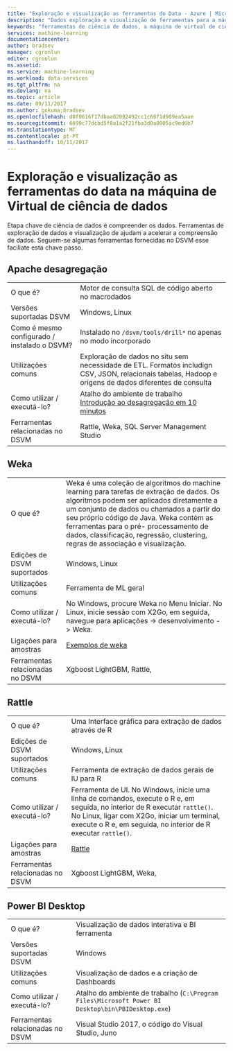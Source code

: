 ```yaml
---
title: "Exploração e visualização as ferramentas do Data - Azure | Microsoft Docs"
description: "Dados exploração e visualização de ferramentas para a máquina de Virtual de ciência de dados."
keywords: "ferramentas de ciência de dados, a máquina de virtual de ciência de dados, as ferramentas de ciência de dados, ciência de dados do linux"
services: machine-learning
documentationcenter: 
author: bradsev
manager: cgronlun
editor: cgronlun
ms.assetid: 
ms.service: machine-learning
ms.workload: data-services
ms.tgt_pltfrm: na
ms.devlang: na
ms.topic: article
ms.date: 09/11/2017
ms.author: gokuma;bradsev
ms.openlocfilehash: d8f0616f17dbaa02082492cc1c68f1d989ea5aae
ms.sourcegitcommit: 6699c77dcbd5f8a1a2f21fba3d0a0005ac9ed6b7
ms.translationtype: MT
ms.contentlocale: pt-PT
ms.lasthandoff: 10/11/2017
---
```

# <a name="data-exploration-and-visualization-tools-on-the-data-science-virtual-machine"></a>Exploração e visualização as ferramentas do data na máquina de Virtual de ciência de dados

Etapa chave de ciência de dados é compreender os dados. Ferramentas de exploração de dados e visualização de ajudam a acelerar a compreensão de dados. Seguem-se algumas ferramentas fornecidas no DSVM esse faciliate esta chave passo. 

## <a name="apache-drill"></a>Apache desagregação
|    |           |
| ------------- | ------------- |
| O que é?   | Motor de consulta SQL de código aberto no macrodados    |
| Versões suportadas DSVM      | Windows, Linux  |
| Como é mesmo configurado / instalado o DSVM?      |  Instalado no `/dsvm/tools/drill*` no apenas no modo incorporado   |
| Utilizações comuns      |  Exploração de dados no situ sem necessidade de ETL. Formatos includign CSV, JSON, relacionais tabelas, Hadoop e origens de dados diferentes de consulta     |
| Como utilizar / executá-lo?      | Atalho do ambiente de trabalho  <br/> [Introdução ao desagregação em 10 minutos](https://drill.apache.org/docs/drill-in-10-minutes/)  |
| Ferramentas relacionadas no DSVM      |   Rattle, Weka, SQL Server Management Studio      |

## <a name="weka"></a>Weka
|    |           |
| ------------- | ------------- |
| O que é?   |  Weka é uma coleção de algoritmos do machine learning para tarefas de extração de dados. Os algoritmos podem ser aplicados diretamente a um conjunto de dados ou chamados a partir do seu próprio código de Java. Weka contém as ferramentas para o pré- processamento de dados, classificação, regressão, clustering, regras de associação e visualização. |
| Edições de DSVM suportados     | Windows, Linux     |
| Utilizações comuns      | Ferramenta de ML geral     |
| Como utilizar / executá-lo?      | No Windows, procure Weka no Menu Iniciar. No Linux, inicie sessão com X2Go, em seguida, navegue para aplicações -> desenvolvimento -> Weka. |
| Ligações para amostras      | [Exemplos de weka](http://www.cs.waikato.ac.nz/ml/weka/documentation.html) |
| Ferramentas relacionadas no DSVM      |Xgboost LightGBM, Rattle,   |

## <a name="rattle"></a>Rattle
|    |           |
| ------------- | ------------- |
| O que é?   |   Uma Interface gráfica para extração de dados através de R   |
| Edições de DSVM suportados     | Windows, Linux     |
| Utilizações comuns      | Ferramenta de extração de dados gerais de IU para R    |
| Como utilizar / executá-lo?      | Ferramenta de UI. No Windows, inicie uma linha de comandos, execute o R e, em seguida, no interior de R executar `rattle()`. No Linux, ligar com X2Go, iniciar um terminal, execute o R e, em seguida, no interior de R executar `rattle()`. |
| Ligações para amostras      | [Rattle](https://togaware.com/onepager/) |
| Ferramentas relacionadas no DSVM      |Xgboost LightGBM, Weka,   |

## <a name="powerbi-desktop"></a>Power BI Desktop 
|    |           |
| ------------- | ------------- |
| O que é?   | Visualização de dados interativa e BI ferramenta    |
| Versões suportadas DSVM      | Windows  |
| Utilizações comuns      |  Visualização de dados e a criação de Dashboards   |
| Como utilizar / executá-lo?      | Atalho do ambiente de trabalho (`C:\Program Files\Microsoft Power BI Desktop\bin\PBIDesktop.exe`)      |
| Ferramentas relacionadas no DSVM      |   Visual Studio 2017, o código do Visual Studio, Juno      |

